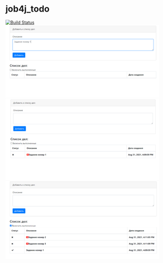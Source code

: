 # job4j_todo
[![Build Status](https://app.travis-ci.com/hasover/job4j_todo.svg?branch=master)](https://app.travis-ci.com/hasover/job4j_todo)
![alt text](https://github.com/hasover/job4j_todo/blob/master/images/1.PNG)
![alt text](https://github.com/hasover/job4j_todo/blob/master/images/2.PNG)
![alt text](https://github.com/hasover/job4j_todo/blob/master/images/3.PNG)
